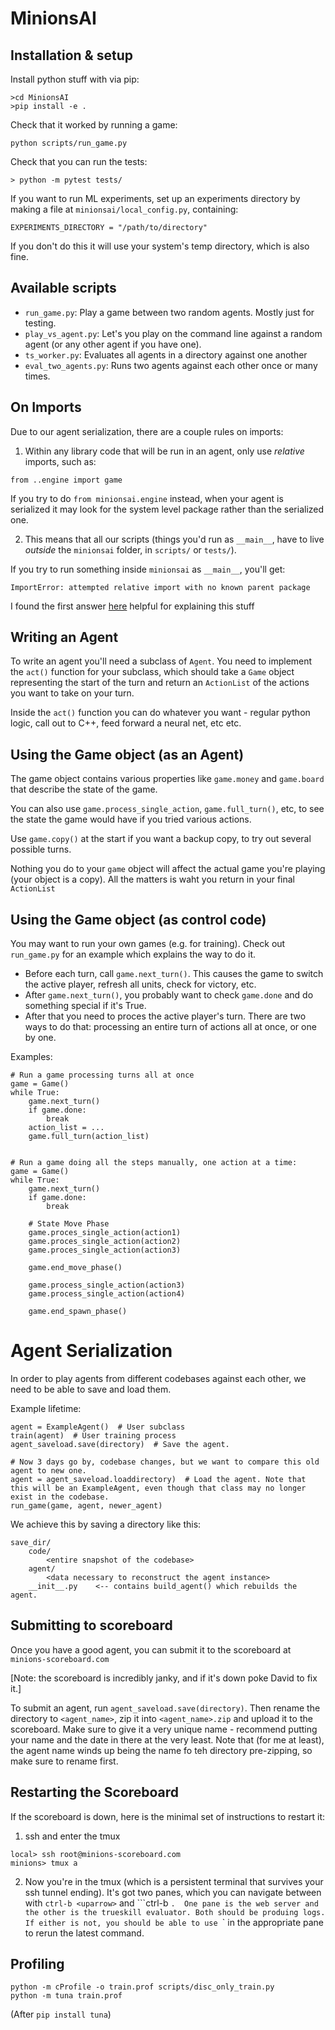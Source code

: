 # MinionsAI

## Installation & setup
Install python stuff with via pip:
```
>cd MinionsAI
>pip install -e .
```

Check that it worked by running a game:
```
python scripts/run_game.py
```

Check that you can run the tests:
```
> python -m pytest tests/
```

If you want to run ML experiments, set up an experiments directory by making a file at `minionsai/local_config.py`, containing:
```
EXPERIMENTS_DIRECTORY = "/path/to/directory"
```
If you don't do this it will use your system's temp directory, which is also fine.

## Available scripts
* `run_game.py`: Play a game between two random agents. Mostly just for testing.
* `play_vs_agent.py`: Let's you play on the command line against a random agent (or any other agent if you have one).
* `ts_worker.py`: Evaluates all agents in a directory against one another
* `eval_two_agents.py`: Runs two agents against each other once or many times.

## On Imports
Due to our agent serialization, there are a couple rules on imports:

1. Within any library code that will be run in an agent, only use *relative* imports, such as:
```
from ..engine import game
```
If you try to do `from minionsai.engine` instead, when your agent is serialized it may look for the system level package rather than the serialized one.

2. This means that all our scripts (things you'd run as `__main__`, have to live *outside* the `minionsai` folder, in `scripts/` or `tests/`). 

If you try to run something inside `minionsai` as `__main__`, you'll get:
```
ImportError: attempted relative import with no known parent package
```

I found the first answer [here](https://stackoverflow.com/questions/14132789/relative-imports-for-the-billionth-time) helpful for explaining this stuff

## Writing an Agent
To write an agent you'll need a subclass of `Agent`.
You need to implement the `act()` function for your subclass,
which should take a `Game` object representing the start of the turn and return an `ActionList` of the actions you want to take on your turn.

Inside the `act()` function you can do whatever you want - regular python logic, call out to C++, feed forward a neural net, etc etc.

## Using the Game object (as an Agent)
The game object contains various properties like `game.money` and `game.board` that describe the state of the game. 

You can also use `game.process_single_action`, `game.full_turn()`, etc, to see the state the game would have if you tried various actions.

Use `game.copy()` at the start if you want a backup copy, to try out several possible turns.

Nothing you do to your `game` object will affect the actual game you're playing (your object is a copy). All the matters is waht you return in your final `ActionList`

## Using the Game object (as control code)
You may want to run your own games (e.g. for training).
Check out `run_game.py` for an example which explains the way to do it.

* Before each turn, call `game.next_turn()`. This causes the game to switch the active player, refresh all units, check for victory, etc.
* After `game.next_turn()`, you probably want to check `game.done` and do something special if it's True.
* After that you need to proces the active player's turn. There are two ways to do that: processing an entire turn of actions all at once, or one by one.

Examples:
```
# Run a game processing turns all at once
game = Game()
while True:
    game.next_turn()
    if game.done:
        break
    action_list = ...
    game.full_turn(action_list)


# Run a game doing all the steps manually, one action at a time:
game = Game()
while True:
    game.next_turn()
    if game.done:
        break
    
    # State Move Phase
    game.proces_single_action(action1)
    game.proces_single_action(action2)
    game.proces_single_action(action3)

    game.end_move_phase()

    game.process_single_action(action3)
    game.process_single_action(action4)

    game.end_spawn_phase()
```


# Agent Serialization
In order to play agents from different codebases against each other, we need to be able to save and load them.

Example lifetime:

```
agent = ExampleAgent()  # User subclass
train(agent)  # User training process
agent_saveload.save(directory)  # Save the agent.

# Now 3 days go by, codebase changes, but we want to compare this old agent to new one.
agent = agent_saveload.loaddirectory)  # Load the agent. Note that this will be an ExampleAgent, even though that class may no longer exist in the codebase.
run_game(game, agent, newer_agent)
```

We achieve this by saving a directory like this:

```
save_dir/
    code/
        <entire snapshot of the codebase>
    agent/
        <data necessary to reconstruct the agent instance>
    __init__.py    <-- contains build_agent() which rebuilds the agent.
```

## Submitting to scoreboard
Once you have a good agent, you can submit it to the scoreboard at `minions-scoreboard.com`

[Note: the scoreboard is incredibly janky, and if it's down poke David to fix it.]

To submit an agent, run `agent_saveload.save(directory)`. Then rename the directory to `<agent_name>`, zip it into `<agent_name>.zip` and upload it to the scoreboard. 
Make sure to give it a very unique name - recommend putting your name and the date in there at the very least.
Note that (for me at least), the agent name winds up being the name fo teh directory pre-zipping, so make sure to rename first.

## Restarting the Scoreboard
If the scoreboard is down, here is the minimal set of instructions to restart it:
1. ssh and enter the tmux
```
local> ssh root@minions-scoreboard.com
minions> tmux a 
```
2. Now you're in the tmux (which is a persistent terminal that survives your ssh tunnel ending). 
It's got two panes, which you can navigate between with `ctrl-b <uparrow>` and ```ctrl-b <downarrow>`. 
One pane is the web server and the other is the trueskill evaluator.
Both should be produing logs.
If either is not, you should be able to use `<uparrow>` in the appropriate pane to rerun the latest command.

## Profiling
```
python -m cProfile -o train.prof scripts/disc_only_train.py
python -m tuna train.prof
```
(After `pip install tuna`)